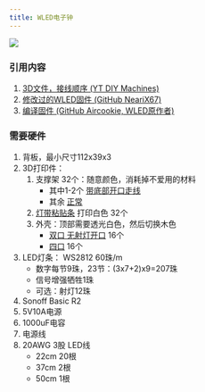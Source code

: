 ```yaml
---
title: WLED电子钟
---
```


![](preview.png)

### 引用内容
1. [3D文件，接线顺序 (YT DIY Machines)](https://www.youtube.com/watch?v=8E0SeycTzHw)
2. [修改过的WLED固件 (GitHub NeariX67)](https://github.com/NeariX67/WLED_Clock)
3. [编译固件 (GitHub Aircookie, WLED原作者)](https://github.com/Aircoookie/WLED/wiki/Compiling-WLED)

### 需要硬件
1. 背板，最小尺寸112x39x3
2. 3D打印件：
   1. 支撑架 32个：随意颜色，消耗掉不爱用的材料
      * 其中1-2个 [带底部开口走线](core-hole.stl)
      * 其余 [正常](core-normal.stl)
   2. [灯带粘贴条](LEDMount.stl) 打印白色 32个
   3. 外壳：顶部需要透光白色，然后切换木色
      * [双口 无射灯开口](Sleeve1.STL) 16个
      * [四口](Sleeve3.STL) 16个
3. LED灯条： WS2812 60珠/m
   * 数字每节9珠，23节：(3x7+2)x9=207珠
   * 信号增强牺牲1珠
   * 可选：射灯12珠
4. Sonoff Basic R2
5. 5V10A电源
6. 1000uF电容
7. 电源线
8. 20AWG 3股 LED线
   * 22cm 20根
   * 37cm 2根
   * 50cm 1根